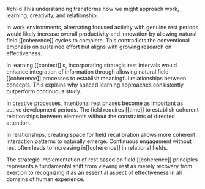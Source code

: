 #child 
This understanding transforms how we might approach work, learning, creativity, and relationship:

In work environments, alternating focused activity with genuine rest periods would likely increase overall productivity and innovation by allowing natural field [[coherence]] cycles to complete. This contradicts the conventional emphasis on sustained effort but aligns with growing research on effectiveness.

In learning [[context]] s, incorporating strategic rest intervals would enhance integration of information through allowing natural field [[coherence]] processes to establish meaningful relationships between concepts. This explains why spaced learning approaches consistently outperform continuous study.

In creative processes, intentional rest phases become as important as active development periods. The field requires [[time]]  to establish coherent relationships between elements without the constraints of directed attention.

In relationships, creating space for field recalibration allows more coherent interaction patterns to naturally emerge. Continuous engagement without rest often leads to increasing in[[coherence]] in relational fields.

The strategic implementation of rest based on field [[coherence]] principles represents a fundamental shift from viewing rest as merely recovery from exertion to recognizing it as an essential aspect of effectiveness in all domains of human experience.
